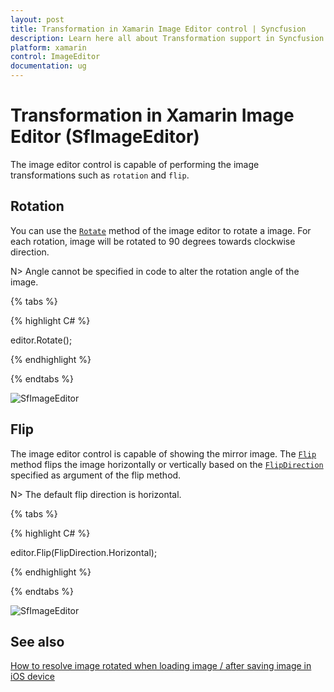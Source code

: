 ```yaml
---
layout: post
title: Transformation in Xamarin Image Editor control | Syncfusion
description: Learn here all about Transformation support in Syncfusion Xamarin Image Editor (SfImageEditor) control and more.
platform: xamarin
control: ImageEditor
documentation: ug
---
```


# Transformation in Xamarin Image Editor (SfImageEditor)

The image editor control is capable of performing the image transformations such as `rotation` and `flip`.

## Rotation

You can use the [`Rotate`](https://help.syncfusion.com/cr/xamarin/Syncfusion.SfImageEditor.XForms.SfImageEditor.html#Syncfusion_SfImageEditor_XForms_SfImageEditor_Rotate) method of the image editor to rotate a image. For each rotation, image will be rotated to 90 degrees towards clockwise direction.

N> Angle cannot be specified in code to alter the rotation angle of the image.

{% tabs %}

{% highlight C# %}

editor.Rotate();

{% endhighlight %}

{% endtabs %}

![SfImageEditor](ImageEditor_images/rotate.jpeg)

## Flip

The image editor control is capable of showing the mirror image. The [`Flip`](https://help.syncfusion.com/cr/xamarin/Syncfusion.SfImageEditor.XForms.SfImageEditor.html#Syncfusion_SfImageEditor_XForms_SfImageEditor_Flip_Syncfusion_SfImageEditor_XForms_FlipDirection_) method flips the image horizontally or vertically based on the [`FlipDirection`](https://help.syncfusion.com/cr/xamarin/Syncfusion.SfImageEditor.XForms.FlipDirection.html) specified as argument of the flip method.

N> The default flip direction is horizontal.

{% tabs %}

{% highlight C# %}

editor.Flip(FlipDirection.Horizontal);

{% endhighlight %}

{% endtabs %}

![SfImageEditor](ImageEditor_images/flip.jpeg)

## See also

[How to resolve image rotated when loading image / after saving image in iOS device](https://support.syncfusion.com/kb/article/8546/how-to-resolve-image-rotated-when-loading-image-after-saving-image-in-ios-device?isInternalRefresh=False)
